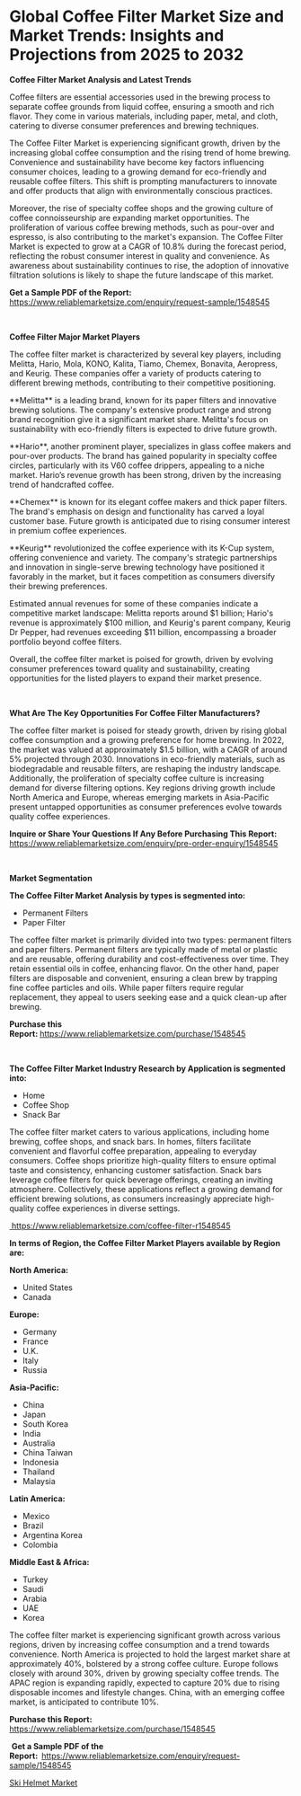 <p><h1>Global Coffee Filter Market Size and Market Trends: Insights and Projections from 2025 to 2032</h1></p><p><strong>Coffee Filter Market Analysis and Latest Trends</strong></p>
<p><p>Coffee filters are essential accessories used in the brewing process to separate coffee grounds from liquid coffee, ensuring a smooth and rich flavor. They come in various materials, including paper, metal, and cloth, catering to diverse consumer preferences and brewing techniques.</p><p>The Coffee Filter Market is experiencing significant growth, driven by the increasing global coffee consumption and the rising trend of home brewing. Convenience and sustainability have become key factors influencing consumer choices, leading to a growing demand for eco-friendly and reusable coffee filters. This shift is prompting manufacturers to innovate and offer products that align with environmentally conscious practices. </p><p>Moreover, the rise of specialty coffee shops and the growing culture of coffee connoisseurship are expanding market opportunities. The proliferation of various coffee brewing methods, such as pour-over and espresso, is also contributing to the market's expansion. The Coffee Filter Market is expected to grow at a CAGR of 10.8% during the forecast period, reflecting the robust consumer interest in quality and convenience. As awareness about sustainability continues to rise, the adoption of innovative filtration solutions is likely to shape the future landscape of this market.</p></p>
<p><strong>Get a Sample PDF of the Report:&nbsp;</strong> <a href="https://www.reliablemarketsize.com/enquiry/request-sample/1548545?utm_campaign=2303&utm_medium=2&utm_source=Github&utm_content=ia&utm_term=08022025&utm_id=coffee-filter">https://www.reliablemarketsize.com/enquiry/request-sample/1548545</a></p>
<p>&nbsp;</p>
<p><strong>Coffee Filter Major Market Players</strong></p>
<p><p>The coffee filter market is characterized by several key players, including Melitta, Hario, Mola, KONO, Kalita, Tiamo, Chemex, Bonavita, Aeropress, and Keurig. These companies offer a variety of products catering to different brewing methods, contributing to their competitive positioning.</p><p>**Melitta** is a leading brand, known for its paper filters and innovative brewing solutions. The company's extensive product range and strong brand recognition give it a significant market share. Melitta's focus on sustainability with eco-friendly filters is expected to drive future growth.</p><p>**Hario**, another prominent player, specializes in glass coffee makers and pour-over products. The brand has gained popularity in specialty coffee circles, particularly with its V60 coffee drippers, appealing to a niche market. Hario’s revenue growth has been strong, driven by the increasing trend of handcrafted coffee.</p><p>**Chemex** is known for its elegant coffee makers and thick paper filters. The brand's emphasis on design and functionality has carved a loyal customer base. Future growth is anticipated due to rising consumer interest in premium coffee experiences.</p><p>**Keurig** revolutionized the coffee experience with its K-Cup system, offering convenience and variety. The company's strategic partnerships and innovation in single-serve brewing technology have positioned it favorably in the market, but it faces competition as consumers diversify their brewing preferences.</p><p>Estimated annual revenues for some of these companies indicate a competitive market landscape: Melitta reports around $1 billion; Hario's revenue is approximately $100 million, and Keurig's parent company, Keurig Dr Pepper, had revenues exceeding $11 billion, encompassing a broader portfolio beyond coffee filters.</p><p>Overall, the coffee filter market is poised for growth, driven by evolving consumer preferences toward quality and sustainability, creating opportunities for the listed players to expand their market presence.</p></p>
<p>&nbsp;</p>
<p><strong>What Are The Key Opportunities For Coffee Filter Manufacturers?</strong></p>
<p><p>The coffee filter market is poised for steady growth, driven by rising global coffee consumption and a growing preference for home brewing. In 2022, the market was valued at approximately $1.5 billion, with a CAGR of around 5% projected through 2030. Innovations in eco-friendly materials, such as biodegradable and reusable filters, are reshaping the industry landscape. Additionally, the proliferation of specialty coffee culture is increasing demand for diverse filtering options. Key regions driving growth include North America and Europe, whereas emerging markets in Asia-Pacific present untapped opportunities as consumer preferences evolve towards quality coffee experiences.</p></p>
<p><strong>Inquire or Share Your Questions If Any Before Purchasing This Report:</strong> <a href="https://www.reliablemarketsize.com/enquiry/pre-order-enquiry/1548545?utm_campaign=2303&utm_medium=2&utm_source=Github&utm_content=ia&utm_term=08022025&utm_id=coffee-filter">https://www.reliablemarketsize.com/enquiry/pre-order-enquiry/1548545</a></p>
<p>&nbsp;</p>
<p><strong>Market Segmentation</strong></p>
<p><strong>The Coffee Filter Market Analysis by types is segmented into:</strong></p>
<p><ul><li>Permanent Filters</li><li>Paper Filter</li></ul></p>
<p><p>The coffee filter market is primarily divided into two types: permanent filters and paper filters. Permanent filters are typically made of metal or plastic and are reusable, offering durability and cost-effectiveness over time. They retain essential oils in coffee, enhancing flavor. On the other hand, paper filters are disposable and convenient, ensuring a clean brew by trapping fine coffee particles and oils. While paper filters require regular replacement, they appeal to users seeking ease and a quick clean-up after brewing.</p></p>
<p><strong>Purchase this Report:&nbsp;</strong><a href="https://www.reliablemarketsize.com/purchase/1548545?utm_campaign=2303&utm_medium=2&utm_source=Github&utm_content=ia&utm_term=08022025&utm_id=coffee-filter">https://www.reliablemarketsize.com/purchase/1548545</a></p>
<p>&nbsp;</p>
<p><strong>The Coffee Filter Market Industry Research by Application is segmented into:</strong></p>
<p><ul><li>Home</li><li>Coffee Shop</li><li>Snack Bar</li></ul></p>
<p><p>The coffee filter market caters to various applications, including home brewing, coffee shops, and snack bars. In homes, filters facilitate convenient and flavorful coffee preparation, appealing to everyday consumers. Coffee shops prioritize high-quality filters to ensure optimal taste and consistency, enhancing customer satisfaction. Snack bars leverage coffee filters for quick beverage offerings, creating an inviting atmosphere. Collectively, these applications reflect a growing demand for efficient brewing solutions, as consumers increasingly appreciate high-quality coffee experiences in diverse settings.</p></p>
<p><a href="https://www.reliablemarketsize.com/coffee-filter-r1548545?utm_campaign=2303&utm_medium=2&utm_source=Github&utm_content=ia&utm_term=08022025&utm_id=coffee-filter">&nbsp;https://www.reliablemarketsize.com/coffee-filter-r1548545</a></p>
<p><strong>In terms of Region, the Coffee Filter Market Players available by Region are:</strong></p>
<p>
    <p> <strong> North America: </strong>
        <ul>
            <li>United States</li>
            <li>Canada</li>
        </ul>
        </p> 
    <p> <strong> Europe: </strong>
        <ul>
            <li>Germany</li>
            <li>France</li>
            <li>U.K.</li>
            <li>Italy</li>
            <li>Russia</li>
        </ul>
        </p> 
    <p> <strong> Asia-Pacific: </strong>
        <ul>
            <li>China</li>
            <li>Japan</li>
            <li>South Korea</li>
            <li>India</li>
            <li>Australia</li>
            <li>China Taiwan</li>
            <li>Indonesia</li>
            <li>Thailand</li>
            <li>Malaysia</li>
        </ul>
        </p> 
    <p> <strong> Latin America: </strong>
        <ul>
            <li>Mexico</li>
            <li>Brazil</li>
            <li>Argentina Korea</li>
            <li>Colombia</li>
        </ul>
        </p> 
    <p> <strong> Middle East & Africa: </strong>
        <ul>
            <li>Turkey</li>
            <li>Saudi</li>
            <li>Arabia</li>
            <li>UAE</li>
            <li>Korea</li>
        </ul>
    </p>
    </p>
<p><p>The coffee filter market is experiencing significant growth across various regions, driven by increasing coffee consumption and a trend towards convenience. North America is projected to hold the largest market share at approximately 40%, bolstered by a strong coffee culture. Europe follows closely with around 30%, driven by growing specialty coffee trends. The APAC region is expanding rapidly, expected to capture 20% due to rising disposable incomes and lifestyle changes. China, with an emerging coffee market, is anticipated to contribute 10%.</p></p>
<p><strong>Purchase this Report: </strong><a href="https://www.reliablemarketsize.com/purchase/1548545?utm_campaign=2303&utm_medium=2&utm_source=Github&utm_content=ia&utm_term=08022025&utm_id=coffee-filter">https://www.reliablemarketsize.com/purchase/1548545</a></p>
<p>&nbsp;<strong>Get a Sample PDF of the Report:&nbsp;&nbsp;</strong><a href="https://www.reliablemarketsize.com/enquiry/request-sample/1548545?utm_campaign=2303&utm_medium=2&utm_source=Github&utm_content=ia&utm_term=08022025&utm_id=coffee-filter">https://www.reliablemarketsize.com/enquiry/request-sample/1548545</a></p>
<p><strong></strong></p>
<p><p><a href="https://github.com/pearlinewhite4692/Market-Research-Report-List-1/blob/main/ski-helmet-market.md?utm_campaign=2303&utm_medium=2&utm_source=Github&utm_content=ia&utm_term=08022025&utm_id=coffee-filter">Ski Helmet Market</a></p></p>